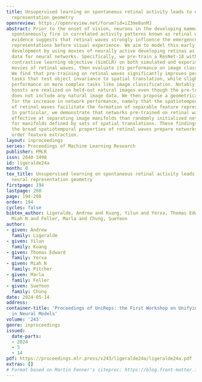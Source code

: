 ```yaml
---
title: Unsupervised learning on spontaneous retinal activity leads to efficient neural
  representation geometry
openreview: https://openreview.net/forum?id=iZ3me8unMJ
abstract: Prior to the onset of vision, neurons in the developing mammalian retina
  spontaneously fire in correlated activity patterns known as retinal waves. Experimental
  evidence suggests that retinal waves strongly influence the emergence of sensory
  representations before visual experience. We aim to model this early stage of functional
  development by using movies of neurally active developing retinas as pre-training
  data for neural networks. Specifically, we pre-train a ResNet-18 with an unsupervised
  contrastive learning objective (SimCLR) on both simulated and experimentally-obtained
  movies of retinal waves, then evaluate its performance on image classification tasks.
  We find that pre-training on retinal waves significantly improves performance on
  tasks that test object invariance to spatial translation, while slightly improving
  performance on more complex tasks like image classification. Notably, these performance
  boosts are realized on held-out natural images even though the pre-training procedure
  does not include any natural image data. We then propose a geometrical explanation
  for the increase in network performance, namely that the spatiotemporal characteristics
  of retinal waves facilitate the formation of separable feature representations.
  In particular, we demonstrate that networks pre-trained on retinal waves are more
  effective at separating image manifolds than randomly initialized networks, especially
  for manifolds defined by sets of spatial translations. These findings indicate that
  the broad spatiotemporal properties of retinal waves prepare networks for higher
  order feature extraction.
layout: inproceedings
series: Proceedings of Machine Learning Research
publisher: PMLR
issn: 2640-3498
id: ligeralde24a
month: 0
tex_title: Unsupervised learning on spontaneous retinal activity leads to efficient
  neural representation geometry
firstpage: 194
lastpage: 208
page: 194-208
order: 194
cycles: false
bibtex_author: Ligeralde, Andrew and Kuang, Yilun and Yerxa, Thomas Edward and Pitcher,
  Miah N and Feller, Marla and Chung, SueYeon
author:
- given: Andrew
  family: Ligeralde
- given: Yilun
  family: Kuang
- given: Thomas Edward
  family: Yerxa
- given: Miah N
  family: Pitcher
- given: Marla
  family: Feller
- given: SueYeon
  family: Chung
date: 2024-05-14
address:
container-title: 'Proceedings of UniReps: the First Workshop on Unifying Representations
  in Neural Models'
volume: '243'
genre: inproceedings
issued:
  date-parts:
  - 2024
  - 5
  - 14
pdf: https://proceedings.mlr.press/v243/ligeralde24a/ligeralde24a.pdf
extras: []
# Format based on Martin Fenner's citeproc: https://blog.front-matter.io/posts/citeproc-yaml-for-bibliographies/
---
```

